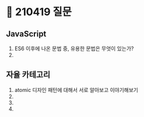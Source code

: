 # 📆 210419 질문

## JavaScript
1. ES6 이후에 나온 문법 중, 유용한 문법은 무엇이 있는가?
2.  

## 자율 카테고리
1. atomic 디자인 패턴에 대해서 서로 알아보고 이야기해보기
2.
3.
4. 
